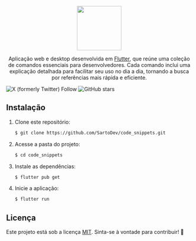 <p align="center" dir="auto">
<a href="https://code-snippets-fawn.vercel.app" rel="nofollow">
<img src="https://code-snippets-fawn.vercel.app/favicon.png" width=120>
</a>
</p>

<p align="center" dir="auto">
Aplicação web e desktop desenvolvida em <a href="https://flutter.dev" rel="nofollow">Flutter</a>, que reúne uma coleção de comandos essenciais para desenvolvedores. Cada comando inclui uma explicação detalhada para facilitar seu uso no dia a dia, tornando a busca por referências mais rápida e eficiente.
</p>

![X (formerly Twitter) Follow](https://img.shields.io/twitter/follow/sarto_leonardo)
![GitHub stars](https://img.shields.io/github/stars/SartoDev/code_snippets?style=social)


## Instalação
1. Clone este repositório:
   ```bash
   $ git clone https://github.com/SartoDev/code_snippets.git
   ```
2. Acesse a pasta do projeto:
   ```bash
   $ cd code_snippets
   ```
3. Instale as dependências:
   ```bash
   $ flutter pub get
   ```
4. Inicie a aplicação:
   ```bash
   $ flutter run
   ```

## Licença
Este projeto está sob a licença <a href="https://github.com/SartoDev/code_snippets/blob/main/LICENSE" rel="nofollow">MIT</a>. Sinta-se à vontade para contribuir! 🚀
